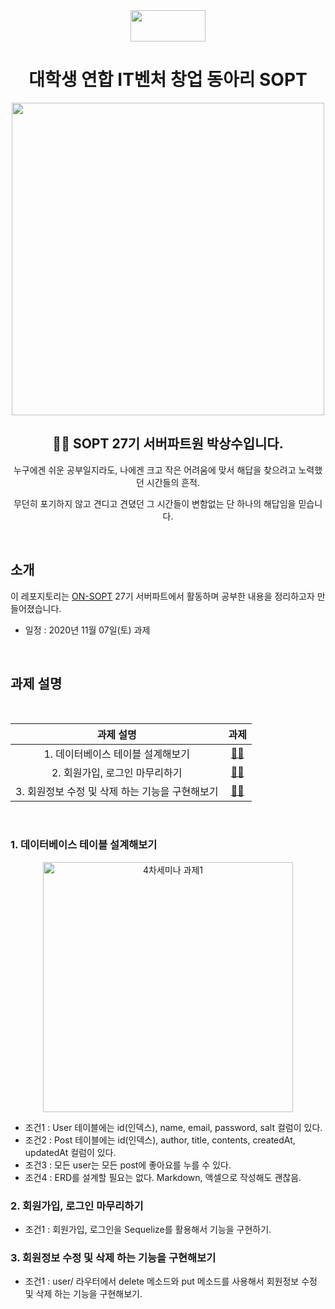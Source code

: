 <div align="center">

  <img height="50" width="120" src="https://user-images.githubusercontent.com/59385491/99065767-39ab4500-25eb-11eb-9490-9d2a4202dd96.png">

  # 대학생 연합 IT벤처 창업 동아리 SOPT

  <img height="500" width="500" src="https://user-images.githubusercontent.com/59385491/99067842-bb50a200-25ee-11eb-9252-4a4ae3644e8d.png">

  <h2> 👨‍💻 SOPT 27기 서버파트원 박상수입니다. </h2>

<p>누구에겐 쉬운 공부일지라도, 나에겐 크고 작은 어려움에 맞서 해답을 찾으려고 노력했던 시간들의 흔적.</p>
<p>무던히 포기하지 않고 견디고 견뎠던 그 시간들이 변함없는 단 하나의 해답임을 믿습니다.</p>

</div>

<br>

## 소개

이 레포지토리는 [ON-SOPT](http://sopt.org/wp/?page_id=2519) 27기 서버파트에서 활동하며 공부한 내용을 정리하고자 만들어졌습니다. 

-   일정 : 2020년 11월 07일(토) 과제

<br>

## 과제 설명

<br>


<div align="center">

|               과제 설명             |                과제                 |           
| :-------------------------------: | :-------------------------------: |
| 1. 데이터베이스 테이블 설계해보기  | [☝🏻](https://github.com/ON-SOPT-SERVER-3/Parksangsu/blob/master/seminar-4/assignment/level1.md)    | 
| 2. 회원가입, 로그인 마무리하기 | [✌🏻](https://github.com/ON-SOPT-SERVER-3/Parksangsu/blob/master/seminar-4/routes/users/index.js)    | 
| 3. 회원정보 수정 및 삭제 하는 기능을 구현해보기 | [🤚🏻](https://github.com/ON-SOPT-SERVER-3/Parksangsu/blob/master/seminar-4/routes/users/index.js)  | 

</div>

<br>


### 1. 데이터베이스 테이블 설계해보기

<div align="center">

<img width="400" alt="4차세미나 과제1" src="https://user-images.githubusercontent.com/59385491/99526036-0814ee00-29de-11eb-9418-8d1bc2841971.png">

</div>

   - 조건1 : User 테이블에는 id(인덱스), name, email, password, salt 컬럼이 있다.
   - 조건2 : Post 테이블에는 id(인덱스), author, title, contents, createdAt, updatedAt 컬럼이 있다.
   - 조건3 : 모든 user는 모든 post에 좋아요를 누를 수 있다.
   - 조건4 : ERD를 설계할 필요는 없다. Markdown, 액셀으로 작성해도 괜찮음.


### 2. 회원가입, 로그인 마무리하기
    
   - 조건1 : 회원가입, 로그인을 Sequelize를 활용해서 기능을 구현하기.

### 3. 회원정보 수정 및 삭제 하는 기능을 구현해보기

   - 조건1 : user/ 라우터에서 delete 메소드와 put 메소드를 사용해서 회원정보 수정 및 삭제 하는 기능을 구현해보기.